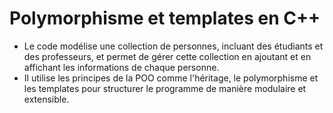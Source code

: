 # Polymorphisme et templates en C++
- Le code modélise une collection de personnes, incluant des étudiants et des professeurs, et permet de gérer cette collection en ajoutant et en affichant les informations de chaque personne.
-  Il utilise les principes de la POO comme l'héritage, le polymorphisme et les templates pour structurer le programme de manière modulaire et extensible.
